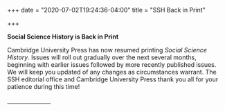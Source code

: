 +++
date = "2020-07-02T19:24:36-04:00"
title = "SSH Back in Print"

+++

**Social Science History is Back in Print**

Cambridge University Press has now resumed printing *Social Science History*.  Issues will roll out gradually over the next several months, beginning with earlier issues followed by more recently published issues.  We will keep you updated of any changes as circumstances warrant.  The SSH editorial office and Cambridge University Press thank you all for your patience during this time!  
<br /><hr width="100">